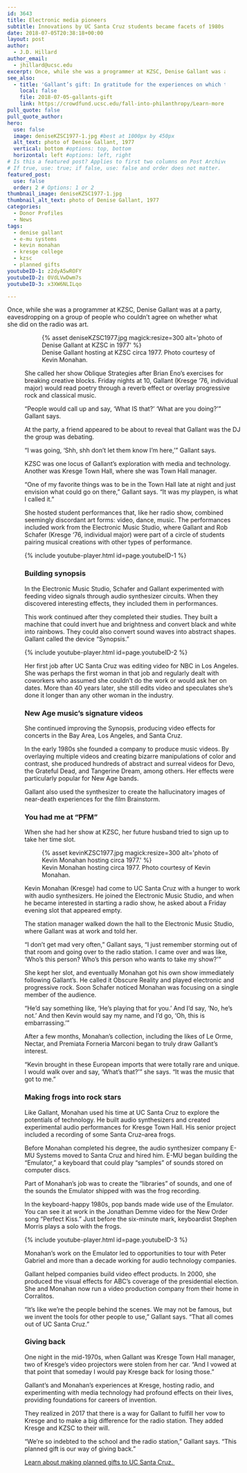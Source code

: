 ```yaml
---
id: 3643
title: Electronic media pioneers
subtitle: Innovations by UC Santa Cruz students became facets of 1980s pop culture.
date: 2018-07-05T20:38:18+00:00
layout: post
author:
  - J.D. Hillard
author_email:
  - jhillard@ucsc.edu
excerpt: Once, while she was a programmer at KZSC, Denise Gallant was at a party, eavesdropping on a group of people who couldn’t agree on whether what she did on the radio was art.
see_also:
  - title: 'Gallant’s gift: In gratitude for the experiences on which they built their careers, Denise Gallant and Kevin Monahan added UC Santa Cruz to their will.'
    local: false
    file: 2018-07-05-gallants-gift
    link: https://crowdfund.ucsc.edu/fall-into-philanthropy/Learn-more.html
pull_quote: false
pull_quote_author:
hero:
  use: false
  image: deniseKZSC1977-1.jpg #best at 1000px by 450px
  alt_text: photo of Denise Gallant, 1977
  vertical: bottom #options: top, bottom
  horizontal: left #options: left, right
# Is this a featured post? Applies to first two columns on Post Archive Page.
# If true, use: true; if false, use: false and order does not matter.
featured_post:
  use: false
  order: 2 # Options: 1 or 2
thumbnail_image: deniseKZSC1977-1.jpg
thumbnail_alt_text: photo of Denise Gallant, 1977
categories:
  - Donor Profiles
  - News
tags:
  - denise gallant
  - e-mu systems
  - kevin monahan
  - kresge college
  - kzsc
  - planned gifts
youtubeID-1: z2dyA5wROFY
youtubeID-2: 0VdLVwDwm7s
youtubeID-3: x3XW6NLILqo

---
```

Once, while she was a programmer at KZSC, Denise Gallant was at a party, eavesdropping on a group of people who couldn’t agree on whether what she did on the radio was art.<figure id="attachment_3666" style="width: 500px" class="wp-caption alignleft">

<figure class="inline-image left">
{% asset deniseKZSC1977.jpg magick:resize=300 alt='photo of Denise Gallant at KZSC in 1977' %}
<figcaption>Denise Gallant hosting at KZSC circa 1977. Photo courtesy of Kevin Monahan.</figcaption></figure>

She called her show Oblique Strategies after Brian Eno’s exercises for breaking creative blocks. Friday nights at 10, Gallant (Kresge ‘76, individual major) would read poetry through a reverb effect or overlay progressive rock and classical music.

“People would call up and say, ‘What IS that?’ ‘What are you doing?’” Gallant says.

At the party, a friend appeared to be about to reveal that Gallant was the DJ the group was debating.

“I was going, ‘Shh, shh don’t let them know I’m here,’” Gallant says.

KZSC was one locus of Gallant’s exploration with media and technology. Another was Kresge Town Hall, where she was Town Hall manager.

“One of my favorite things was to be in the Town Hall late at night and just envision what could go on there,” Gallant says. “It was my playpen, is what I called it.”

She hosted student performances that, like her radio show, combined seemingly discordant art forms: video, dance, music. The performances included work from the Electronic Music Studio, where Gallant and Rob Schafer (Kresge ‘76, individual major) were part of a circle of students pairing musical creations with other types of performance.

{% include youtube-player.html id=page.youtubeID-1 %}

### Building synopsis

In the Electronic Music Studio, Schafer and Gallant experimented with feeding video signals through audio synthesizer circuits. When they discovered interesting effects, they included them in performances.

This work continued after they completed their studies. They built a machine that could invert hue and brightness and convert black and white into rainbows. They could also convert sound waves into abstract shapes. Gallant called the device “Synopsis.”

{% include youtube-player.html id=page.youtubeID-2 %}
  
Her first job after UC Santa Cruz was editing video for NBC in Los Angeles. She was perhaps the first woman in that job and regularly dealt with coworkers who assumed she couldn’t do the work or would ask her on dates. More than 40 years later, she still edits video and speculates she’s done it longer than any other woman in the industry.

### New Age music’s signature videos

She continued improving the Synopsis, producing video effects for concerts in the Bay Area, Los Angeles, and Santa Cruz.

In the early 1980s she founded a company to produce music videos. By overlaying multiple videos and creating bizarre manipulations of color and contrast, she produced hundreds of abstract and surreal videos for Devo, the Grateful Dead, and Tangerine Dream, among others. Her effects were particularly popular for New Age bands.

Gallant also used the synthesizer to create the hallucinatory images of near-death experiences for the film Brainstorm.

### You had me at “PFM”

When she had her show at KZSC, her future husband tried to sign up to take her time slot.

<figure class="inline-image right">
{% asset kevinKZSC1977.jpg magick:resize=300 alt='photo of Kevin Monahan hosting circa 1977.' %}
<figcaption>Kevin Monahan hosting circa 1977. Photo courtesy of Kevin Monahan.</figcaption></figure>

Kevin Monahan (Kresge) had come to UC Santa Cruz with a hunger to work with audio synthesizers. He joined the Electronic Music Studio, and when he became interested in starting a radio show, he asked about a Friday evening slot that appeared empty.

The station manager walked down the hall to the Electronic Music Studio, where Gallant was at work and told her.

“I don’t get mad very often,” Gallant says, “I just remember storming out of that room and going over to the radio station. I came over and was like, ‘Who’s this person? Who’s this person who wants to take my show?’”

She kept her slot, and eventually Monahan got his own show immediately following Gallant’s. He called it Obscure Reality and played electronic and progressive rock. Soon Schafer noticed Monahan was focusing on a single member of the audience.

“He’d say something like, ‘He’s playing that for you.’ And I’d say, ‘No, he’s not.’ And then Kevin would say my name, and I’d go, ‘Oh, this is embarrassing.’”

After a few months, Monahan’s collection, including the likes of Le Orme, Nectar, and Premiata Forneria Marconi began to truly draw Gallant’s interest.

“Kevin brought in these European imports that were totally rare and unique. I would walk over and say, ‘What’s that?’” she says. “It was the music that got to me.”

### Making frogs into rock stars

Like Gallant, Monahan used his time at UC Santa Cruz to explore the potentials of technology. He built audio synthesizers and created experimental audio performances for Kresge Town Hall. His senior project included a recording of some Santa Cruz–area frogs.

Before Monahan completed his degree, the audio synthesizer company E-MU Systems moved to Santa Cruz and hired him. E-MU began building the “Emulator,” a keyboard that could play “samples” of sounds stored on computer discs.

Part of Monahan’s job was to create the “libraries” of sounds, and one of the sounds the Emulator shipped with was the frog recording.

In the keyboard-happy 1980s, pop bands made wide use of the Emulator. You can see it at work in the Jonathan Demme video for the New Order song “Perfect Kiss.” Just before the six-minute mark, keyboardist Stephen Morris plays a solo with the frogs.  

{% include youtube-player.html id=page.youtubeID-3 %}

Monahan’s work on the Emulator led to opportunities to tour with Peter Gabriel and more than a decade working for audio technology companies.

Gallant helped companies build video effect products. In 2000, she produced the visual effects for ABC’s coverage of the presidential election. She and Monahan now run a video production company from their home in Corralitos.

“It’s like we’re the people behind the scenes. We may not be famous, but we invent the tools for other people to use,” Gallant says. “That all comes out of UC Santa Cruz.”

### Giving back

One night in the mid-1970s, when Gallant was Kresge Town Hall manager, two of Kresge’s video projectors were stolen from her car. “And I vowed at that point that someday I would pay Kresge back for losing those.”

Gallant&#8217;s and Monahan&#8217;s experiences at Kresge, hosting radio, and experimenting with media technology had profound effects on their lives, providing foundations for careers of invention.

They realized in 2017 that there is a way for Gallant to fulfill her vow to Kresge and to make a big difference for the radio station. They added Kresge and KZSC to their will.

“We’re so indebted to the school and the radio station,” Gallant says. “This planned gift is our way of giving back.”

[Learn about making planned gifts to UC Santa Cruz. ](http://plannedgifts.ucsc.edu/?pageID=1010)
